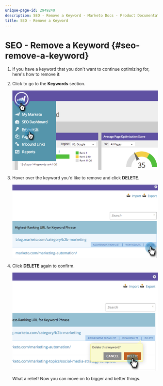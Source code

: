```yaml
---
unique-page-id: 2949240
description: SEO - Remove a Keyword - Marketo Docs - Product Documentation
title: SEO - Remove a Keyword
---
```


# SEO - Remove a Keyword {#seo-remove-a-keyword}

1. If you have a keyword that you don't want to continue optimizing for, here's how to remove it:
1. Click to go to the **Keywords**&nbsp;section.

   ![](assets/image2014-9-18-13-3a35-3a52.png)

1. Hover over the keyword you'd like to remove and click **DELETE**.

   ![](assets/image2014-9-18-13-3a36-3a6.png)

1. Click&nbsp;**DELETE**&nbsp;again to confirm.&nbsp;

   ![](assets/image2014-9-18-13-3a36-3a11.png)

   What a relief! Now you can move on to bigger and better things.

